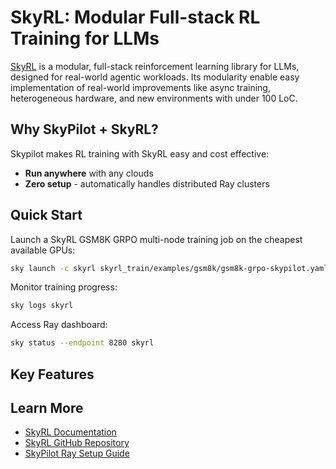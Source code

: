 # SkyRL: Modular Full-stack RL Training for LLMs

[SkyRL](https://github.com/NovaSky-AI/SkyRL) is a modular, full-stack reinforcement learning library for LLMs, designed for real-world agentic workloads. 
Its modularity enable easy implementation of real-world improvements like async training, heterogeneous hardware, and new environments with under 100 LoC.

## Why SkyPilot + SkyRL?
Skypilot makes RL training with SkyRL easy and cost effective:
- **Run anywhere** with any clouds
- **Zero setup** - automatically handles distributed Ray clusters

## Quick Start

Launch a SkyRL GSM8K GRPO multi-node training job on the cheapest available GPUs:
```bash
sky launch -c skyrl skyrl_train/examples/gsm8k/gsm8k-grpo-skypilot.yaml --secret WANDB_API_KEY="1234"
```

Monitor training progress:
```bash
sky logs skyrl
```


Access Ray dashboard:
```bash
sky status --endpoint 8280 skyrl
```

## Key Features

## Learn More

- [SkyRL Documentation](https://skyrl.readthedocs.io/en/latest/)
- [SkyRL GitHub Repository](https://github.com/NovaSky-AI/SkyRL)
- [SkyPilot Ray Setup Guide](https://docs.skypilot.co/en/latest/running-jobs/distributed-jobs.html#executing-a-distributed-ray-program)
